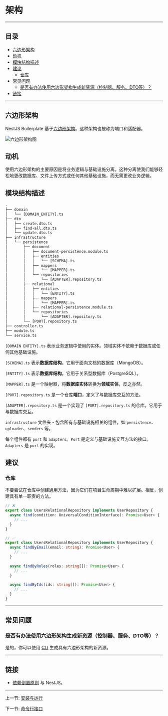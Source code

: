 # 架构

---

## 目录 <!-- omit in toc -->

- [六边形架构](#六边形架构)
- [动机](#动机)
- [模块结构描述](#模块结构描述)
- [建议](#建议)
  - [仓库](#仓库)
- [常见问题](#常见问题)
  - [是否有办法使用六边形架构生成新资源（控制器、服务、DTO等）？](#是否有办法使用六边形架构生成新资源控制器服务dto等)
- [链接](#链接)

---

## 六边形架构

NestJS Boilerplate 基于[六边形架构](https://en.wikipedia.org/wiki/Hexagonal_architecture_(software))。这种架构也被称为端口和适配器。

![六边形架构图](https://github.com/brocoders/nestjs-boilerplate/assets/6001723/6a6a763e-d1c9-43cc-910a-617cda3a71db)

## 动机

使用六边形架构的主要原因是将业务逻辑与基础设施分离。这种分离使我们能够轻松地更改数据库、文件上传方式或任何其他基础设施，而无需更改业务逻辑。

## 模块结构描述

```txt
.
├── domain
│   └── [DOMAIN_ENTITY].ts
├── dto
│   ├── create.dto.ts
│   ├── find-all.dto.ts
│   └── update.dto.ts
├── infrastructure
│   └── persistence
│       ├── document
│       │   ├── document-persistence.module.ts
│       │   ├── entities
│       │   │   └── [SCHEMA].ts
│       │   ├── mappers
│       │   │   └── [MAPPER].ts
│       │   └── repositories
│       │       └── [ADAPTER].repository.ts
│       ├── relational
│       │   ├── entities
│       │   │   └── [ENTITY].ts
│       │   ├── mappers
│       │   │   └── [MAPPER].ts
│       │   ├── relational-persistence.module.ts
│       │   └── repositories
│       │       └── [ADAPTER].repository.ts
│       └── [PORT].repository.ts
├── controller.ts
├── module.ts
└── service.ts
```

`[DOMAIN ENTITY].ts` 表示业务逻辑中使用的实体。领域实体不依赖于数据库或任何其他基础设施。

`[SCHEMA].ts` 表示**数据库结构**。它用于面向文档的数据库（MongoDB）。

`[ENTITY].ts` 表示**数据库结构**。它用于关系型数据库（PostgreSQL）。

`[MAPPER].ts` 是一个映射器，将**数据库实体**转换为**领域实体**，反之亦然。

`[PORT].repository.ts` 是一个仓库**端口**，定义了与数据库交互的方法。

`[ADAPTER].repository.ts` 是一个实现了 `[PORT].repository.ts` 的仓库。它用于与数据库交互。

`infrastructure` 文件夹 - 包含所有与基础设施相关的组件，如 `persistence`、`uploader`、`senders` 等。

每个组件都有 `port` 和 `adapters`。`Port` 是定义与基础设施交互方法的接口。`Adapters` 是 `port` 的实现。

## 建议

### 仓库

不要尝试在仓库中创建通用方法，因为它们在项目生命周期中难以扩展。相反，创建具有单一职责的方法。

```typescript
// ❌
export class UsersRelationalRepository implements UserRepository {
  async find(condition: UniversalConditionInterface): Promise<User> {
    // ...
  }
}

// ✅
export class UsersRelationalRepository implements UserRepository {
  async findByEmail(email: string): Promise<User> {
    // ...
  }
  
  async findByRoles(roles: string[]): Promise<User> {
    // ...
  }
  
  async findByIds(ids: string[]): Promise<User> {
    // ...
  }
}
```

---

## 常见问题

### 是否有办法使用六边形架构生成新资源（控制器、服务、DTO等）？

是的，你可以使用 [CLI](cli.md) 生成具有六边形架构的新资源。

---

## 链接

- [依赖倒置原则](https://trilon.io/blog/dependency-inversion-principle) 与 NestJS。

---

上一节: [安装与运行](installing-and-running.md)

下一节: [命令行接口](cli.md)
